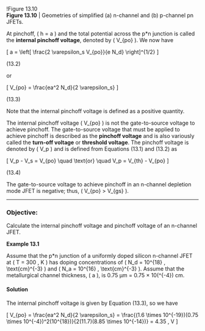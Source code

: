 !Figure 13.10  
**Figure 13.10** | Geometries of simplified (a) n-channel and (b) p-channel pn JFETs.

At pinchoff, \( h = a \) and the total potential across the p*n junction is called the **internal pinchoff voltage**, denoted by \( V_{po} \). We now have

\[
a = \left[ \frac{2 \varepsilon_s V_{po}}{e N_d} \right]^{1/2}
\]

(13.2)

or

\[
V_{po} = \frac{ea^2 N_d}{2 \varepsilon_s}
\]

(13.3)

Note that the internal pinchoff voltage is defined as a positive quantity.

The internal pinchoff voltage \( V_{po} \) is not the gate-to-source voltage to achieve pinchoff. The gate-to-source voltage that must be applied to achieve pinchoff is described as the **pinchoff voltage** and is also variously called the **turn-off voltage** or **threshold voltage**. The pinchoff voltage is denoted by \( V_p \) and is defined from Equations (13.1) and (13.2) as

\[
V_p - V_s = V_{po} \quad \text{or} \quad V_p = V_{th} - V_{po}
\]

(13.4)

The gate-to-source voltage to achieve pinchoff in an n-channel depletion mode JFET is negative; thus, \( V_{po} > V_{gs} \).

----

### Objective:

Calculate the internal pinchoff voltage and pinchoff voltage of an n-channel JFET.

**Example 13.1**

Assume that the p*n junction of a uniformly doped silicon n-channel JFET at \( T = 300 \, K \) has doping concentrations of \( N_d = 10^{18} \, \text{cm}^{-3} \) and \( N_a = 10^{16} \, \text{cm}^{-3} \). Assume that the metallurgical channel thickness, \( a \), is 0.75 μm = 0.75 × 10\(^{-4}\) cm.

#### Solution

The internal pinchoff voltage is given by Equation (13.3), so we have

\[
V_{po} = \frac{ea^2 N_d}{2 \varepsilon_s} = \frac{(1.6 \times 10^{-19})(0.75 \times 10^{-4})^2(10^{18})}{2(11.7)(8.85 \times 10^{-14})} = 4.35 \, V
\]
